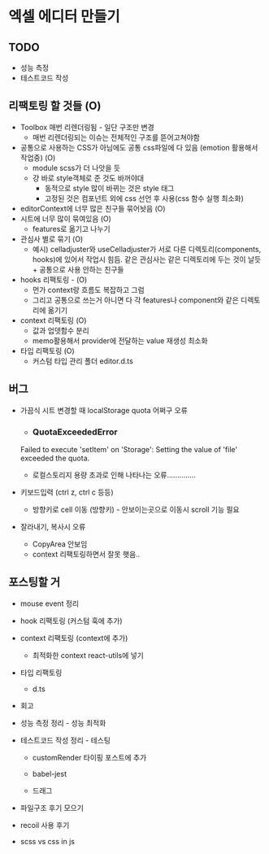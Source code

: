 # 엑셀 에디터 만들기

## TODO 
- 성능 측정
- 테스트코드 작성

## 리팩토링 할 것들 (O)

- Toolbox 매번 리렌더링됨 - 일단 구조만 변경
  - 매번 리렌더링되는 이슈는 전체적인 구조를 뜯어고쳐야함
- 공통으로 사용하는 CSS가 아님에도 공통 css파일에 다 있음 (emotion 활용해서 작업중) (O)
  - module scss가 더 나앗을 듯
  - 걍 바로 style객체로 준 것도 바꺼야대
    - 동적으로 style 많이 바뀌는 것은 style 태그
    - 고정된 것은 컴포넌트 외에 css 선언 후 사용(css 함수 실행 최소화)
- editorContext에 너무 많은 친구들 묶어놧음 (O)
- 시트에 너무 많이 묶여있음 (O)
  - features로 옮기고 나누기
- 관심사 별로 묶기 (O)
  - 예시) celladjuster와 useCelladjuster가 서로 다른 디렉토리(components, hooks)에 있어서 작업시 힘듬. 같은 관심사는 같은 디렉토리에 두는 것이 날듯 + 공통으로 사용 안하는 친구들
- hooks 리팩토링 - (O)
  - 먼가 context랑 흐름도 복잡하고 그럼
  - 그리고 공통으로 쓰는거 아니면 다 각 features나 component와 같은 디렉토리에 옮기기
- context 리팩토링 (O)
  - 값과 업뎃함수 분리
  - memo활용해서 provider에 전달하는 value 재생성 최소화
- 타입 리팩토링 (O)
  - 커스텀 타입 관리 폴더 editor.d.ts 


## 버그

- 가끔식 시트 변경할 때 localStorage quota 어쩌구 오류

  - ### QuotaExceededError

  Failed to execute 'setItem' on 'Storage': Setting the value of 'file' exceeded the quota.

  - 로컬스토리지 용량 초과로 인해 나타나는 오류..............

- 키보드입력 (ctrl z, ctrl c 등등) 
  - 방향키로 cell 이동 (방향키) - 안보이는곳으로 이동시 scroll 기능 필요

- 잘라내기, 복사시 오류

  - CopyArea 안보임
  - context 리팩토링하면서 잘못 햇음..


## 포스팅할 거

- mouse event 정리

- hook 리팩토링 (커스텀 훅에 추가)

- context 리팩토링 (context에 추가)
  - 최적화한 context react-utils에 넣기
  
- 타입 리팩토링
  - d.ts

- 회고

- 성능 측정 정리 - 성능 최적화

- 테스트코드 작성 정리 - 테스팅

  - customRender 타이핑 포스트에 추가

  - babel-jest

  - 드래그

    

- 파일구조 후기 모으기

- recoil 사용 후기

- scss vs css in js
